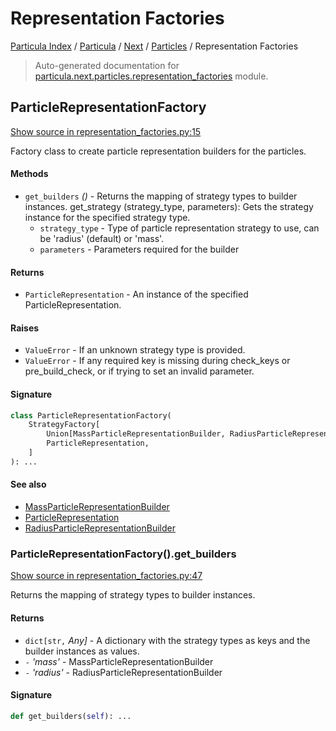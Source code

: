 # Representation Factories

[Particula Index](../../../README.md#particula-index) / [Particula](../../index.md#particula) / [Next](../index.md#next) / [Particles](./index.md#particles) / Representation Factories

> Auto-generated documentation for [particula.next.particles.representation_factories](https://github.com/Gorkowski/particula/blob/main/particula/next/particles/representation_factories.py) module.

## ParticleRepresentationFactory

[Show source in representation_factories.py:15](https://github.com/Gorkowski/particula/blob/main/particula/next/particles/representation_factories.py#L15)

Factory class to create particle representation builders for the particles.

#### Methods

- `get_builders` *()* - Returns the mapping of strategy types to builder
instances.
get_strategy (strategy_type, parameters): Gets the strategy instance
for the specified strategy type.
    - `strategy_type` - Type of particle representation strategy to use,
    can be 'radius' (default) or 'mass'.
    - `parameters` - Parameters required for
    the builder

#### Returns

- `ParticleRepresentation` - An instance of the specified
ParticleRepresentation.

#### Raises

- `ValueError` - If an unknown strategy type is provided.
- `ValueError` - If any required key is missing during check_keys or
pre_build_check, or if trying to set an invalid parameter.

#### Signature

```python
class ParticleRepresentationFactory(
    StrategyFactory[
        Union[MassParticleRepresentationBuilder, RadiusParticleRepresentationBuilder],
        ParticleRepresentation,
    ]
): ...
```

#### See also

- [MassParticleRepresentationBuilder](./representation_builders.md#massparticlerepresentationbuilder)
- [ParticleRepresentation](./representation.md#particlerepresentation)
- [RadiusParticleRepresentationBuilder](./representation_builders.md#radiusparticlerepresentationbuilder)

### ParticleRepresentationFactory().get_builders

[Show source in representation_factories.py:47](https://github.com/Gorkowski/particula/blob/main/particula/next/particles/representation_factories.py#L47)

Returns the mapping of strategy types to builder instances.

#### Returns

- `dict[str,` *Any]* - A dictionary with the strategy types as keys and
the builder instances as values.
- `-` *'mass'* - MassParticleRepresentationBuilder
- `-` *'radius'* - RadiusParticleRepresentationBuilder

#### Signature

```python
def get_builders(self): ...
```
